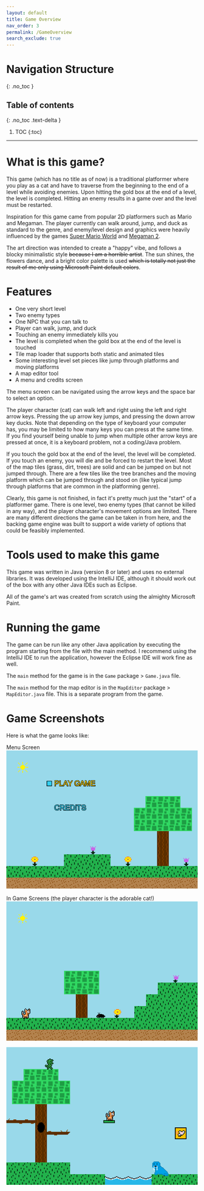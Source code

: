 ```yaml
---
layout: default
title: Game Overview
nav_order: 3
permalink: /GameOverview
search_exclude: true
---
```


# Navigation Structure
{: .no_toc }

## Table of contents
{: .no_toc .text-delta }

1. TOC
{:toc}

---

# What is this game?

This game (which has no title as of now) is a traditional platformer where you play as a cat and have to traverse from the beginning to the end of 
a level while avoiding enemies. Upon hitting the gold box at the end of a level, the level is completed. Hitting an enemy results in a game over and the level must be restarted.

Inspiration for this game came from popular 2D platformers such as Mario and Megaman. The player currently can walk around, jump, and duck as standard to the genre,
and enemy/level design and graphics were heavily influenced by the games [Super Mario World](https://www.youtube.com/watch?v=ta7ufW0Prws) and [Megaman 2](https://www.youtube.com/watch?v=vuJ8Qr-3_zg).

The art direction was intended to create a "happy" vibe, and follows a blocky minimalistic style ~~because I am a horrible artist~~.
The sun shines, the flowers dance, and a bright color palette is used ~~which is totally not just the result of me only using Microsoft Paint default colors~~.

# Features

- One very short level
- Two enemy types
- One NPC that you can talk to
- Player can walk, jump, and duck
- Touching an enemy immediately kills you
- The level is completed when the gold box at the end of the level is touched
- Tile map loader that supports both static and animated tiles
- Some interesting level set pieces like jump through platforms and moving platforms
- A map editor tool
- A menu and credits screen

The menu screen can be navigated using the arrow keys and the space bar to select an option.

The player character (cat) can walk left and right using the left and right arrow keys. Pressing the up arrow key jumps, and pressing the down
arrow key ducks. Note that depending on the type of keyboard your computer has, you may be limited to how many keys you can press at the same time.
If you find yourself being unable to jump when multiple other arrow keys are pressed at once, it is a keyboard problem, not a coding/Java problem.

If you touch the gold box at the end of the level, the level will be completed. If you touch an enemy, you will die and be forced to restart the level. Most of the map tiles
(grass, dirt, trees) are solid and can be jumped on but not jumped through. There are a few tiles like the tree branches and the moving platform which
can be jumped through and stood on (like typical jump through platforms that are common in the platforming genre).

Clearly, this game is not finished, in fact it's pretty much just the "start" of a platformer game. There is one level, two enemy types (that cannot be killed in any way),
and the player character's movement options are limited. There are many different directions the game can be taken in from here,
and the backing game engine was built to support a wide variety of options that could be feasibly implemented.

# Tools used to make this game

This game was written in Java (version 8 or later) and uses no external libraries. It was developed using the IntelliJ IDE,
although it should work out of the box with any other Java IDEs such as Eclipse. 

All of the game's art was created from scratch using the almighty Microsoft Paint.

# Running the game

The game can be run like any other Java application by executing the program starting from the file with the main method. I recommend using
the IntelliJ IDE to run the application, however the Eclipse IDE will work fine as well.

The `main` method for the game is in the `Game` package > `Game.java` file.

The `main` method for the map editor is in the `MapEditor` package > `MapEditor.java` file. This is a separate program
from the game.

# Game Screenshots

Here is what the game looks like:

Menu Screen
![menu-screen.png](../assets/images/menu-screen.png)

In Game Screens (the player character is the adorable cat!)
![game-screen-1.png](../assets/images/game-screen-1.png)

![game-screen-2.png](../assets/images/game-screen-2.png)




